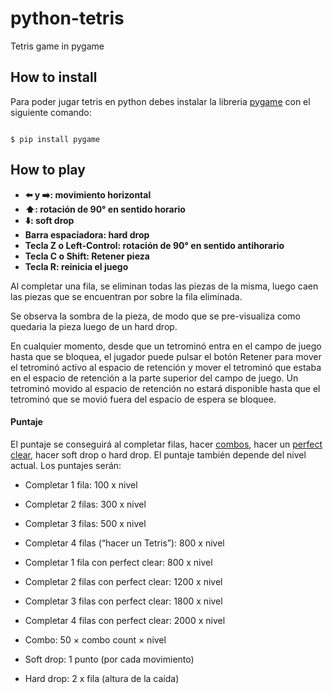 # python-tetris

Tetris game in pygame

  

## How to install

Para poder jugar tetris en python debes instalar la libreria [pygame](https://www.pygame.org/news) con el siguiente comando:

```

$ pip install pygame

```

## How to play

- **⬅️ y ➡️: movimiento horizontal**
- **⬆️: rotación de 90° en sentido horario**
-   **⬇️: soft drop**
-   **Barra espaciadora: hard drop**
-   **Tecla Z o Left-Control: rotación de 90° en sentido antihorario**
-   **Tecla C o Shift: Retener pieza**
-   **Tecla R: reinicia el juego**

Al completar una fila, se eliminan todas las piezas de la misma, luego caen las piezas que se encuentran por sobre la fila eliminada.

Se observa la sombra de la pieza, de modo que se pre-visualiza como quedaria la pieza luego de un hard drop.

En cualquier momento, desde que un tetrominó entra en el campo de juego hasta que se bloquea, el jugador puede pulsar el botón Retener para mover el tetrominó activo al espacio de retención y mover el tetrominó que estaba en el espacio de retención a la parte superior del campo de juego. Un tetrominó movido al espacio de retención no estará disponible hasta que el tetrominó que se movió fuera del espacio de espera se bloquee.

#### Puntaje

  

El puntaje se conseguirá al completar filas, hacer [combos](https://tetris.wiki/Combo), hacer un [perfect clear](https://tetris.wiki/Perfect_clear), hacer soft drop o hard drop. El puntaje también depende del nivel actual. Los puntajes serán:

  

-   Completar 1 fila: 100 x nivel
    
-   Completar 2 filas: 300 x nivel
    
-   Completar 3 filas: 500 x nivel
    
-   Completar 4 filas (“hacer un Tetris”): 800 x nivel

-   Completar 1 fila con perfect clear: 800 x nivel
    
-   Completar 2 filas con perfect clear: 1200 x nivel
    
-   Completar 3 filas con perfect clear: 1800 x nivel
    
-   Completar 4 filas con perfect clear: 2000 x nivel

-   Combo: 50 × combo count × nivel
    
-   Soft drop: 1 punto (por cada movimiento)
    
-   Hard drop: 2 x fila (altura de la caída)